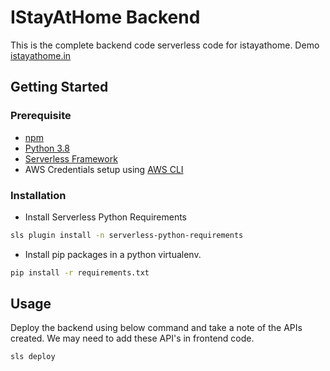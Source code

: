 # IStayAtHome Backend
This is the complete backend code serverless code for istayathome. Demo [istayathome.in](https://istayathome.in])

## Getting Started

### Prerequisite
- [npm](https://docs.npmjs.com/downloading-and-installing-node-js-and-npm)
- [Python 3.8](https://www.python.org/downloads/release/python-380/)
- [Serverless Framework](https://www.npmjs.com/package/serverless)
- AWS Credentials setup using [AWS CLI](https://pypi.org/project/awscli/)

### Installation
- Install Serverless Python Requirements
```zsh
sls plugin install -n serverless-python-requirements
```
- Install pip packages in a python virtualenv.
```zsh
pip install -r requirements.txt
```

## Usage
Deploy the backend using below command and take a note of the APIs created. We may need to add these API's in frontend code.
```
sls deploy
```
